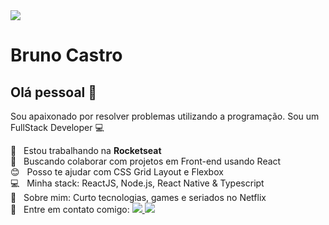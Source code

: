 <img width="auto" src="https://github.com/tgmarinho/tgmarinho/blob/master/banner.png">


# Bruno Castro

## Olá pessoal 👋
Sou apaixonado por resolver problemas utilizando a programação.
Sou um FullStack Developer :computer:

 :rocket:  &nbsp; Estou trabalhando na **Rocketseat**
 <br/> :purple_heart: &nbsp; Buscando colaborar com projetos em Front-end usando React
 <br/> :blush: &nbsp; Posso te ajudar com CSS Grid Layout e Flexbox
 <br/> :computer: &nbsp; Minha stack: ReactJS, Node.js, React Native & Typescript
 <br/> 💬  &nbsp; Sobre mim: Curto tecnologias, games e seriados no Netflix
 <br/> :email: &nbsp; Entre em contato comigo:
  <a alt="Bruno Castro Linkedin" href="https://www.linkedin.com/in/brunovcastro">
    <img src="https://img.shields.io/badge/LinkedIn-Bruno%20Castro-blue?logo=linkedin"/>
  </a>
  <a alt="Bruno Castro GitHub" href="https://github.com/brunolagoa">
    <img src="https://img.shields.io/badge/GitHub-Bruno%20Castro-lightgrey?logo=github"/>
  </a>
